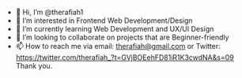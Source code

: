 - 👋 Hi, I’m @therafiah1
- 👀 I’m interested in Frontend Web Development/Design
- 🌱 I’m currently learning Web Development and UX/UI Design
- 💞️ I’m looking to collaborate on projects that are Beginner-friendly 
- 📫 How to reach me via email: therafiah@gmail.com or Twitter: https://twitter.com/therafiah_?t=GVjBOEehFD81iR1K3cwdNA&s=09
Thank you.
<!---
therafiah1/therafiah1 is a ✨ special ✨ repository because its `README.md` (this file) appears on your GitHub profile.
You can click the Preview link to take a look at your changes.
--->
